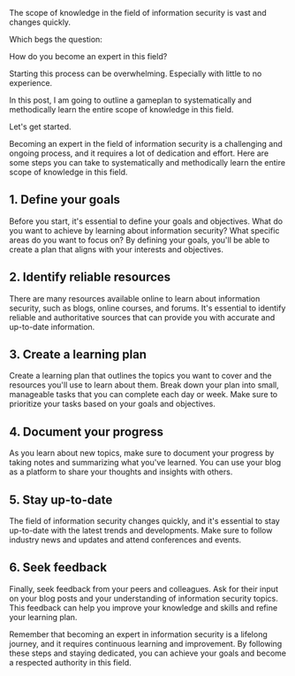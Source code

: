 ---
---

The scope of knowledge in the field of information security is vast and changes quickly. 

Which begs the question: 

How do you become an expert in this field? 

Starting this process can be overwhelming. Especially with little to no experience. 

In this post, I am going to outline a gameplan to systematically and methodically learn the entire scope of knowledge in this field.

Let's get started.

Becoming an expert in the field of information security is a challenging and ongoing process, and it requires a lot of dedication and effort. Here are some steps you can take to systematically and methodically learn the entire scope of knowledge in this field.

## 1. Define your goals 

Before you start, it's essential to define your goals and objectives. What do you want to achieve by learning about information security? What specific areas do you want to focus on? By defining your goals, you'll be able to create a plan that aligns with your interests and objectives.

## 2. Identify reliable resources 

There are many resources available online to learn about information security, such as blogs, online courses, and forums. It's essential to identify reliable and authoritative sources that can provide you with accurate and up-to-date information.

## 3. Create a learning plan 

Create a learning plan that outlines the topics you want to cover and the resources you'll use to learn about them. Break down your plan into small, manageable tasks that you can complete each day or week. Make sure to prioritize your tasks based on your goals and objectives.

## 4. Document your progress 

As you learn about new topics, make sure to document your progress by taking notes and summarizing what you've learned. You can use your blog as a platform to share your thoughts and insights with others.

## 5. Stay up-to-date 

The field of information security changes quickly, and it's essential to stay up-to-date with the latest trends and developments. Make sure to follow industry news and updates and attend conferences and events.

## 6. Seek feedback 

Finally, seek feedback from your peers and colleagues. Ask for their input on your blog posts and your understanding of information security topics. This feedback can help you improve your knowledge and skills and refine your learning plan.

Remember that becoming an expert in information security is a lifelong journey, and it requires continuous learning and improvement. By following these steps and staying dedicated, you can achieve your goals and become a respected authority in this field.
